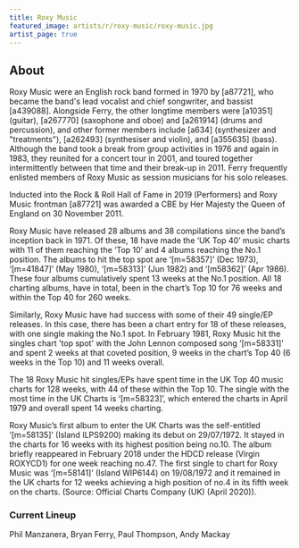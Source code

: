 ```yaml
---
title: Roxy Music
featured_image: artists/r/roxy-music/roxy-music.jpg
artist_page: true
---
```

## About

Roxy Music were an English rock band formed in 1970 by [a87721], who became the band's lead vocalist and chief songwriter, and bassist [a439088]. Alongside Ferry, the other longtime members were [a10351] (guitar), [a267770] (saxophone and oboe) and [a261914] (drums and percussion), and other former members include [a634] (synthesizer and "treatments"), [a262493] (synthesiser and violin), and [a355635] (bass). Although the band took a break from group activities in 1976 and again in 1983, they reunited for a concert tour in 2001, and toured together intermittently between that time and their break-up in 2011. Ferry frequently enlisted members of Roxy Music as session musicians for his solo releases.

Inducted into the Rock & Roll Hall of Fame in 2019 (Performers) and Roxy Music frontman [a87721] was awarded a CBE by Her Majesty the Queen of England on 30 November 2011.

Roxy Music have released 28 albums and 38 compilations since the band’s inception back in 1971. Of these, 18 have made the ‘UK Top 40’ music charts with 11 of them reaching the ‘Top 10’ and 4 albums reaching the No.1 position. The albums to hit the top spot are ‘[m=58357]’ (Dec 1973), ‘[m=41847]’ (May 1980), ‘[m=58313]’ (Jun 1982) and ‘[m58362]’ (Apr 1986). These four albums cumulatively spent 13 weeks at the No.1 position. All 18 charting albums, have in total, been in the chart’s Top 10 for 76 weeks and within the Top 40 for 260 weeks.

Similarly, Roxy Music have had success with some of their 49 single/EP releases. In this case, there has been a chart entry for 18 of these releases, with one single making the No.1 spot. In February 1981, Roxy Music hit the singles chart 'top spot' with the John Lennon composed song ‘[m=58331]’ and spent 2 weeks at that coveted position, 9 weeks in the chart’s Top 40 (6 weeks in the Top 10) and 11 weeks overall.

The 18 Roxy Music hit singles/EPs have spent time in the UK Top 40 music charts for 128 weeks, with 44 of these within the Top 10. The single with the most time in the UK Charts is ‘[m=58323]’, which entered the charts in April 1979 and overall spent 14 weeks charting.

Roxy Music’s first album to enter the UK Charts was the self-entitled ‘[m=58135]’ (Island ILPS9200) making its debut on 29/07/1972.  It stayed in the charts for 16 weeks with its highest position being no.10. The album briefly reappeared in February 2018 under the HDCD release (Virgin ROXYCD1) for one week reaching no.47. The first single to chart for Roxy Music was ‘[m=58141]’ (Island WIP6144) on 19/08/1972 and it remained in the UK charts for 12 weeks achieving a high position of no.4 in its fifth week on the charts. (Source: Official Charts Company (UK) (April 2020)).

### Current Lineup

Phil Manzanera, Bryan Ferry, Paul Thompson, Andy Mackay

